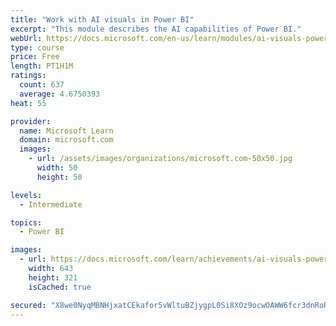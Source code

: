 ```yaml
---
title: "Work with AI visuals in Power BI"
excerpt: "This module describes the AI capabilities of Power BI."
webUrl: https://docs.microsoft.com/en-us/learn/modules/ai-visuals-power-bi/
type: course
price: Free
length: PT1H1M
ratings:
  count: 637
  average: 4.6750393
heat: 55

provider:
  name: Microsoft Learn
  domain: microsoft.com
  images:
    - url: /assets/images/organizations/microsoft.com-50x50.jpg
      width: 50
      height: 50

levels:
  - Intermediate

topics:
  - Power BI

images:
  - url: https://docs.microsoft.com/learn/achievements/ai-visuals-power-bi-social.png
    width: 643
    height: 321
    isCached: true

secured: "X8we0NyqMBNHjxatCEkafor5vWltuBZjygpL0Si8XOz9ocwOAWW6fcr3dnRoRSgp9FwuZvkJMn6v8u/GyA/EyTUz5vDDQ+mzEg5yVPYiWNBUACCC/FeAGxbBCpsucfPuMsiYOqU91jYFDng5KJh6OXGfULaRdVuaeFA6zfGOYx0ojg4R4mlLhx9gx5X7MesucOR+qw012Mjrt7mPgmCg4bQuDT4RzThekM8BCFuQp2Vf2dxFUS6GzJ0+pxwboUz+8c8Zy6WKP4JmSg+6qkgAUI2ixi2/UXTIAQ1GzTSrDLQ857++NENzOYeXbSf5V3bVDMvXRyQyTxs7yfYlSaDXcfnOpZIZTB3cb6YsrsMrbOrbT7JNjpx6fFDp/A1hmjdU5nEXoijUiKs2GfQntszPRJGiOFllcpUJTGF5fQTvKEM=;Qwod3O35pPFlJ8076GUEZg=="
---
```


